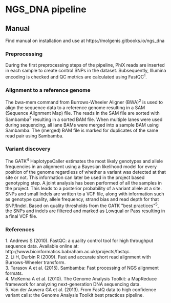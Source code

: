 
<h1> NGS_DNA pipeline </h1>

<h2>Manual</h2>
Find manual on installation and use at https://molgenis.gitbooks.io/ngs_dna

<h3>Preprocessing</h3>
During the first preprocessing steps of the pipeline, PhiX reads are inserted in each sample to create control SNPs in the dataset. Subsequently, Illumina encoding is checked and QC metrics are calculated using FastQC<sup>1</sup>. 

<h3>Alignment to a reference genome</h3>
The bwa-mem command from Burrows-Wheeler Aligner (BWA)<sup>2</sup> is used to align the sequence data to a reference genome resulting in a SAM (Sequence Alignment Map) file. The reads in the SAM file are sorted with Sambamba<sup>3</sup> resulting in a sorted BAM file. When multiple lanes were used during sequencing, all lane BAMs were merged into a sample BAM using Sambamba. The (merged) BAM file is marked for duplicates of the same read pair using Sambamba.

<h3>Variant discovery</h3>
The GATK<sup>4</sup> HaplotypeCaller estimates the most likely genotypes and allele frequencies in an alignment using a Bayesian likelihood model for every position of the genome regardless of whether a variant was detected at that site or not. This information can later be used in the project based genotyping step.
A joint analysis has been performed of all the samples in the project. This leads to a posterior probability of a variant allele at a site. SNPs and small Indels are written to a VCF file, along with information such as genotype quality, allele frequency, strand bias and read depth for that SNP/Indel.
Based on quality thresholds from the GATK "best practices"<sup>5</sup>, the SNPs and indels are filtered and marked as Lowqual or Pass resulting in a final VCF file.

<h3>References</h3>
1. Andrews S (2010). FastQC: a quality control tool for high throughput sequence data. Available online at: http://www.bioinformatics.babraham.ac.uk/projects/fastqc.<br/>
2. Li H, Durbin R (2009). Fast and accurate short read alignment with Burrows-Wheeler transform.<br/>
3. Tarasov A et al. (2015). Sambamba: Fast processing of NGS alignment formats.<br/>
4. McKenna A et al. (2010). The Genome Analysis Toolkit: a MapReduce framework for analyzing next-generation DNA sequencing data.<br/>
5. Van der Auwera GA et al. (2013). From FastQ data to high confidence variant calls: the Genome Analysis Toolkit best practices pipeline.<br/>


